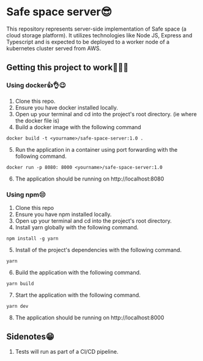 # Safe space server😎

This repository represents server-side implementation of Safe space (a cloud storage platform).
It utilizes technologies like Node JS, Express and Typescript and is expected to be deployed
to a worker node of a kubernetes cluster served from AWS.

## Getting this project to work🚀🧑‍🚀

### Using docker👍👌😉

1. Clone this repo.
2. Ensure you have docker installed locally.
3. Open up your terminal and cd into the project's root directory. (ie where the docker file is)
4. Build a docker image with the following command

```
docker build -t <yourname>/safe-space-server:1.0 .
```

5. Run the application in a container using port forwarding with the following command.

```
docker run -p 8080: 8000 <yourname>/safe-space-server:1.0
```

6. The application should be running on http://localhost:8080

### Using npm😒

1. Clone this repo
2. Ensure you have npm installed locally.
3. Open up your terminal and cd into the project's root directory.
4. Install yarn globally with the following command.

```
npm install -g yarn
```

5. Install of the project's dependencies with the following command.

```
yarn
```

6. Build the application with the following command.

```
yarn build
```

7. Start the application with the following command.

```
yarn dev
```

8. The application should be running on http://localhost:8000

## Sidenotes😁

1. Tests will run as part of a CI/CD pipeline.
